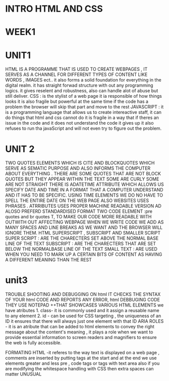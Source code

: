 # INTRO HTML AND CSS
# WEEK1
# UNIT1
HTML IS A PROGRAMME THAT IS USED TO CREATE WEBPAGES , IT SERVES AS A CHANNEL FOR DIFFERENT TYPES OF CONTENT LIKE WORDS , IMAGES ect.. it also forms a solid foundation for everything in the digital realm. it has straight forwad structure with out any programming logics. it gives reselent and robustness, also can handle alot of abuse but still deliver. 
CSS : is the stylist of a web page it ia responsible of how things looks it is also fragile but powerful at the same time
if the code has a problem the browser will skip that part and move to the rest
JAVASCRIPT : it is a programming language that allows us to create intereactive staff, it can do things that html and css cannot do
it is fragile in a way that if theres an issue in the code and it does not understand the code it gives up it also refuses to run tha javaScript and will not even try to figure out the problem.


# UNIT 2
TWO QUOTES ELEMENTS WHICH IS CITE AND BLOCKQUOTES WHICH SERVE AS SEMATIC PURPOSE AND ALSO INFORMS THE COMPUTER ABOUT EVERYTHING .
THERE ARE SOME QUOTES THAT ARE NOT BLOCK QUOTES BUT THEY APPEAR WITHIN THE TEXT SOME ARE CURLY SOME ARE NOT STRAIGHT 
THERE IS ADATETIME ATTRIBUTE WHICH ALLOWS US SPECIFY DATE AND TIME IN A FORMAT THAT A COMPUTER UNDERSTAND AND IT HAS TO BE SPECIFIC. USING TIME ELEMENTS WE DO NO HAVE TO SPELL THE ENTIRE DATE ON THE WEB PAGE ALSO WEBSITES USES PHRASES . ATRRIBUTES USES PROPER MACHINE READABLE VERSION AD ALOSO PREFERD STANDARDISED FORMAT
TWO CODE ELEMENT :pre quotes and br quotes T, TO MAKE OUR CODE MORE READABLE WITH OUTWITH OUT AFFECTING WEBPAGE WHEN WE WRITE CODE WE ADD AS MANY SPACES AND LINE BREAKS AS WE WANT AND THE BROWSER WILL IGNORE THEM.
HTML SUPERSCRIPT , SUBSCRIPT AND SMALLER SCRIPT 
SUPER SCRIPT : ARE THE CHARECTERS SET ABOVE THE NORMAL BASE LINE OF THE TEXT
SUBSCRIPT : ARE THE CHARECTERS THAT ARE SET BELOW THE NORMALBASE LINE OF THE TEXT 
SMALL TEXT : ARE USED WHEN YOU NEED TO MARK UP A CERTAIN BITS OF CONTENT AS HAVING A DIFFERENT MEANING THAN THE REST

# unit3
TROUBLE SHOOTING AND DEBUGGING ON html IT CHECKS THE SYNTAX OF YOUR html CODE AND REPORTS ANY ERROR, html DEBBUGING CODE THEY USE NOTEPAD ++THAT SHOWCASES VARIOUS HTML ELEMENTS
we have atributes 1. class- it is commonly used and it assign a reusable name to any element 
                    2. id - can be used for CSS targeting , the uniqueness of an ID it ensures that there will always just one element with that ID
ARIA ROLES - it is an atribute that can be added to html elements to convey the right message about the content's meaning , it plays a role when we want to provide essential information to screen readers and magnifiers to ensure the web is fully accessible.

FORMATING HTML -it referes to the way text is displayed on a web page , comments are inserted by putting tags at the start and at the end
we use elements greater and less pre , code tags or tags with text area also if you are modifying the whitespace handling with CSS then extra spaces can matter
UNUSUAL 




                    
